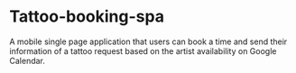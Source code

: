 # Tattoo-booking-spa
A mobile single page application that users can book a time and send their information of a tattoo request based on the artist availability on Google Calendar.
